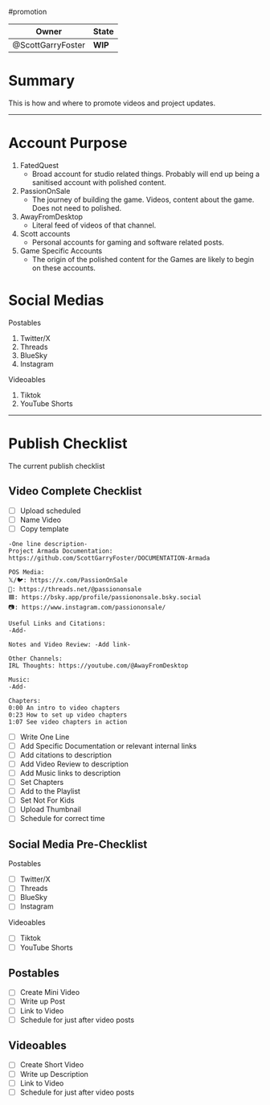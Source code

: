 #promotion

| Owner | State |
| --- | --- |
|@ScottGarryFoster|**WIP**|

# Summary
This is how and where to promote videos and project updates.

---

# Account Purpose
1. FatedQuest
	* Broad account for studio related things. Probably will end up being a sanitised account with polished content. 
2. PassionOnSale
	* The journey of building the game. Videos, content about the game. Does not need to polished.
3. AwayFromDesktop
	* Literal feed of videos of that channel.
4. Scott accounts
	* Personal accounts for gaming and software related posts.
5. Game Specific Accounts
	* The origin of the polished content for the Games are likely to begin on these accounts.
# Social Medias

Postables
1. Twitter/X
2. Threads
3. BlueSky
4. Instagram

Videoables
1. Tiktok
2. YouTube Shorts

---
# Publish Checklist
The current publish checklist

## Video Complete Checklist
- [ ] Upload scheduled
- [ ] Name Video
- [ ] Copy template
```
-One line description-
Project Armada Documentation: https://github.com/ScottGarryFoster/DOCUMENTATION-Armada

POS Media:
𝕏/🐦: https://x.com/PassionOnSale
🧵: https://threads.net/@passiononsale
🟦: https://bsky.app/profile/passiononsale.bsky.social
📷: https://www.instagram.com/passiononsale/

Useful Links and Citations:
-Add-

Notes and Video Review: -Add link-

Other Channels:
IRL Thoughts: https://youtube.com/@AwayFromDesktop

Music:
-Add-

Chapters:
0:00 An intro to video chapters
0:23 How to set up video chapters 
1:07 See video chapters in action
```
- [ ] Write One Line
- [ ] Add Specific Documentation or relevant internal links
- [ ] Add citations to description
- [ ] Add Video Review to description
- [ ] Add Music links to description
- [ ] Set Chapters
- [ ] Add to the Playlist
- [ ] Set Not For Kids
- [ ] Upload Thumbnail
- [ ] Schedule for correct time

## Social Media Pre-Checklist
Postables
- [ ] Twitter/X
- [ ] Threads
- [ ]  BlueSky
- [ ] Instagram

Videoables
- [ ] Tiktok
- [ ] YouTube Shorts
## Postables
- [ ] Create Mini Video
- [ ] Write up Post
- [ ] Link to Video
- [ ] Schedule for just after video posts

## Videoables
- [ ] Create Short Video
- [ ] Write up Description
- [ ] Link to Video
- [ ] Schedule for just after video posts